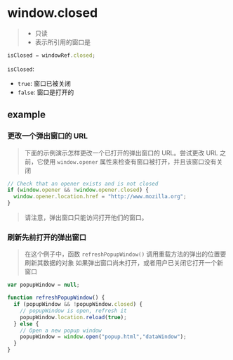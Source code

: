 # window.closed
>
> - 只读
> - 表示所引用的窗口是
>
```js
isClosed = windowRef.closed;
```

`isClosed`:

- `true`: 窗口已被关闭
- `false`: 窗口是打开的

## example

### 更改一个弹出窗口的 URL

> 下面的示例演示怎样更改一个已打开的弹出窗口的 URL。尝试更改 URL 之前，它使用 `window.opener` 属性来检查有窗口被打开，并且该窗口没有关闭

```js
// Check that an opener exists and is not closed
if (window.opener && !window.opener.closed) {
  window.opener.location.href = "http://www.mozilla.org";
}
```

> 请注意，弹出窗口只能访问打开他们的窗口。

### 刷新先前打开的弹出窗口

> 在这个例子中，函数 `refreshPopupWindow()` 调用重载方法的弹出的位置要刷新其数据的对象
> 如果弹出窗口尚未打开，或者用户已关闭它打开一个新窗口

```js
var popupWindow = null;

function refreshPopupWindow() {
  if (popupWindow && !popupWindow.closed) {
    // popupWindow is open, refresh it
    popupWindow.location.reload(true);
  } else {
    // Open a new popup window
    popupWindow = window.open("popup.html","dataWindow");
  }
}
```
